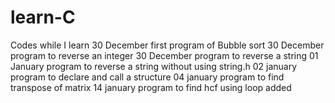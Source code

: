 # learn-C
Codes while I learn
30 December first program of Bubble sort
30 December program to reverse an integer
30 December program to reverse a string 
01 January program to reverse a string without using string.h
02 january program to declare and call a structure
04 january program to find transpose of matrix 
14 january program to find hcf using loop added
